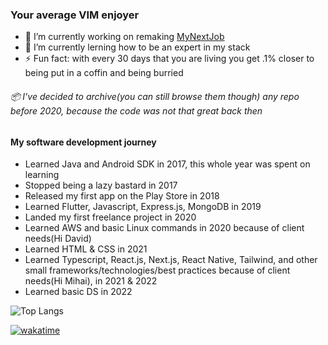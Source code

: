 ### Your average VIM enjoyer

- 🔭 I’m currently working on remaking [MyNextJob](mynextjob.ro)
- 🌱 I’m currently lerning how to be an expert in my stack
- ⚡ Fun fact: with every 30 days that you are living you get .1% closer to being put in a coffin and being burried

###### 📦 I've decided to archive(you can still browse them though) any repo before 2020, because the code was not that great back then

#### My software development journey
- Learned Java and Android SDK in 2017, this whole year was spent on learning
- Stopped being a lazy bastard in 2017
- Released my first app on the Play Store in 2018
- Learned Flutter, Javascript, Express.js, MongoDB in 2019
- Landed my first freelance project in 2020
- Learned AWS and basic Linux commands in 2020 because of client needs(Hi David)
- Learned HTML & CSS in 2021
- Learned Typescript, React.js, Next.js, React Native, Tailwind, and other small frameworks/technologies/best practices because of client needs(Hi Mihai), in 2021 & 2022
- Learned basic DS in 2022

![Top Langs](https://github-readme-stats.vercel.app/api/top-langs/?username=toto1384)

[![wakatime](https://wakatime.com/badge/user/d9fc58a0-4af0-4bfa-99d8-8f074ec31c95.svg)](https://wakatime.com/@d9fc58a0-4af0-4bfa-99d8-8f074ec31c95)
